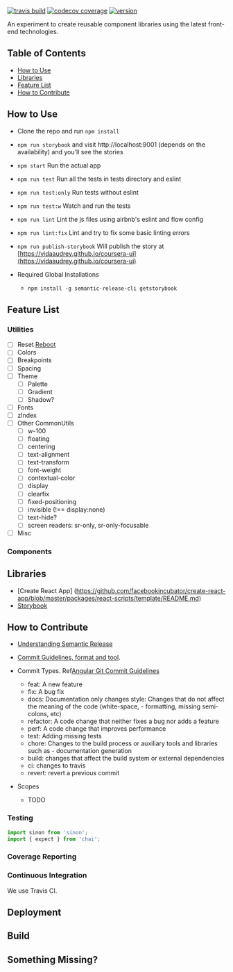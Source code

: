 [![travis build](https://img.shields.io/travis/vidaaudrey/coursera-ui.svg?style=flat-square)](https://travis-ci.org/vidaaudrey/coursera-ui)
[![codecov coverage](https://img.shields.io/codecov/c/github/vidaaudrey/coursera-ui.svg?style=flat-square)](https://codecov.io/github/vidaaudrey/coursera-ui)
[![version](https://img.shields.io/npm/v/coursera-ui.svg?style=flat-square)](http://npm.im/coursera-ui)

An experiment to create reusable component libraries using the latest front-end technologies.


## Table of Contents

- [How to Use](#how-to-use)
- [Libraries](#libraries)
- [Feature List](#feature-list)
- [How to Contribute](#how-to-contribute)


## How to Use
- Clone the repo and run `npm install`
- `npm run storybook` and visit http://localhost:9001 (depends on the availability) and you'll see the stories
- `npm start` Run the actual app
- `npm run test`  Run all the tests in tests directory and eslint
- `npm run test:only` Run tests without eslint
- `npm run test:w` Watch and run the tests
- `npm run lint` Lint the js files using airbnb's eslint and flow config
- `npm run lint:fix` Lint and try to fix some basic linting errors
- `npm run publish-storybook` Will publish the story at [https://vidaaudrey.github.io/coursera-ui](https://vidaaudrey.github.io/coursera-ui)

- Required Global Installations
  - `npm install -g semantic-release-cli getstorybook`

## Feature List
### Utilities
- [ ] Reset [Reboot](http://v4-alpha.getbootstrap.com/content/reboot/)
- [ ] Colors
- [ ] Breakpoints
- [ ] Spacing
- [ ] Theme
  - [ ] Palette
  - [ ] Gradient
  - [ ] Shadow?
- [ ] Fonts
- [ ] zIndex
- [ ] Other CommonUtils
    - [ ] w-100
    - [ ] floating
    - [ ] centering
    - [ ] text-alignment
    - [ ] text-transform
    - [ ] font-weight
    - [ ] contextual-color
    - [ ] display
    - [ ] clearfix
    - [ ] fixed-positioning
    - [ ] invisible (!== display:none)
    - [ ] text-hide?
    - [ ] screen readers: sr-only, sr-only-focusable
- [ ] Misc

### Components

## Libraries
- [Create React App] (https://github.com/facebookincubator/create-react-app/blob/master/packages/react-scripts/template/README.md)
- [Storybook](https://github.com/kadirahq/react-storybook)

## How to Contribute
- [Understanding Semantic Release](https://github.com/semantic-release/semantic-release)
- [Commit Guidelines, format and tool](https://egghead.io/lessons/javascript-how-to-write-a-javascript-library-writing-conventional-commits-with-commitizen).
- Commit Types. Ref[Angular Git Commit Guidelines](https://github.com/angular/angular.js/blob/master/CONTRIBUTING.md)
  - feat: A new feature
  - fix: A bug fix
  - docs: Documentation only changes
  style: Changes that do not affect the meaning of the code (white-space, - formatting, missing semi-colons, etc)
  - refactor: A code change that neither fixes a bug nor adds a feature
  - perf: A code change that improves performance
  - test: Adding missing tests
  - chore: Changes to the build process or auxiliary tools and libraries such as - documentation generation
  - build: changes that affect the build system or external dependencies
  - ci: changes to travis
  - revert: revert a previous commit

- Scopes
  - TODO



### Testing
```js
import sinon from 'sinon';
import { expect } from 'chai';
```

### Coverage Reporting


### Continuous Integration
We use Travis CI.

## Deployment

## Build


## Something Missing?
